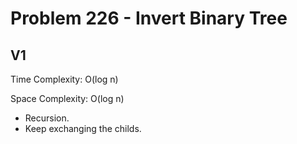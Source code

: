 # Problem 226 - Invert Binary Tree

## V1

Time Complexity: O(log n)

Space Complexity: O(log n)

- Recursion.
- Keep exchanging the childs.
